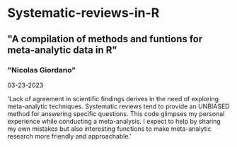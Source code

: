 # Systematic-reviews-in-R

## "A compilation of methods and funtions for meta-analytic data in R"
 
### "Nicolas Giordano"

03-23-2023

'Lack of agreement in scientific findings derives in the need of exploring meta-analytic techniques. Systematic reviews tend to provide an UNBIASED method for answering specific questions. This code glimpses my personal experience while conducting a meta-analysis. I expect to help by sharing my own mistakes but also interesting functions to make meta-analytic research more friendly and approachable.'
